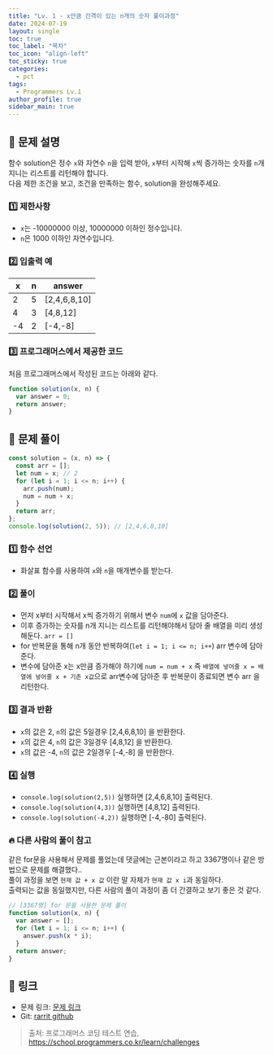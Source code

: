 ```yaml
---
title: "Lv. 1 - x만큼 간격이 있는 n개의 숫자 풀이과정"
date: 2024-07-19
layout: single
toc: true
toc_label: "목차"
toc_icon: "align-left"
toc_sticky: true
categories:
  - pct
tags:
  - Programmers Lv.1
author_profile: true
sidebar_main: true
---
```


## :ledger: 문제 설명

함수 solution은 정수 `x`와 자연수 `n`을 입력 받아, `x`부터 시작해 `x`씩 증가하는 숫자를 `n`개 지니는 리스트를 리턴해야 합니다. <br/>
다음 제한 조건을 보고, 조건을 만족하는 함수, solution을 완성해주세요.

### :one: 제한사항

- `x`는 -10000000 이상, 10000000 이하인 정수입니다.
- `n`은 1000 이하인 자연수입니다.

### :two: 입출력 예

| x   | n   | answer       |
| --- | --- | ------------ |
| 2   | 5   | [2,4,6,8,10] |
| 4   | 3   | [4,8,12]     |
| -4  | 2   | [-4,-8]      |

### :three: 프로그래머스에서 제공한 코드

처음 프로그래머스에서 작성된 코드는 아래와 같다.

```javascript
function solution(x, n) {
  var answer = 0;
  return answer;
}
```

## :ledger: 문제 풀이

```javascript
const solution = (x, n) => {
  const arr = [];
  let num = x; // 2
  for (let i = 1; i <= n; i++) {
    arr.push(num);
    num = num + x;
  }
  return arr;
};
console.log(solution(2, 5)); // [2,4,6,8,10]
```

### :one: 함수 선언

- 화살표 함수를 사용하여 `x`와 `n`을 매개변수를 받는다.

### :two: 풀이

- 먼저 x부터 시작해서 x씩 증가하기 위해서 변수 `num`에 `x` 값을 담아준다.
- 이후 증가하는 숫자를 n개 지니는 리스트를 리턴해야해서 담아 줄 배열을 미리 생성해둔다. `arr = []`
- for 반복문을 통해 n개 동안 반복하여(`let i = 1; i <= n; i++`) arr 변수에 담아준다.
- 변수에 담아준 x는 x만큼 증가해야 하기에 `num = num + x` 즉 `배열에 넣어줄 x = 배열에 넣어줄 x + 기존 x값`으로 arr변수에 담아준 후 반복문이 종료되면 변수 arr 을 리턴한다.

### :three: 결과 반환

- `x`의 값은 2, `n`의 값은 5일경우 [2,4,6,8,10] 을 반환한다.
- `x`의 값은 4, `n`의 값은 3일경우 [4,8,12] 을 반환한다.
- `x`의 값은 -4, `n`의 값은 2일경우 [-4,-8] 을 반환한다.

### :four: 실행

- `console.log(solution(2,5))` 실행하면 [2,4,6,8,10] 출력된다.
- `console.log(solution(4,3))` 실행하면 [4,8,12] 출력된다.
- `console.log(solution(-4,2))` 실행하면 [-4,-80] 출력된다.

### :fire: 다른 사람의 풀이 참고

같은 for문을 사용해서 문제를 풀었는데 댓글에는 근본이라고 하고 3367명이나 같은 방법으로 문제를 해결했다..<br/>
풀이 과정을 보면 `현재 값 + x 값` 이란 말 자체가 `현재 값 x i`과 동일하다. <br/>
출력되는 값을 동일했지만, 다른 사람의 풀이 과정이 좀 더 간결하고 보기 좋은 것 같다.

```javascript
// [3367명] for 문을 사용한 문제 풀이
function solution(x, n) {
  var answer = [];
  for (let i = 1; i <= n; i++) {
    answer.push(x * i);
  }
  return answer;
}
```

## :link: 링크

- 문제 링크: [문제 링크](https://school.programmers.co.kr/learn/courses/30/lessons/12954)
- Git: [rarrit github](https://github.com/rarrit/programmers-coding-test/tree/main/%ED%94%84%EB%A1%9C%EA%B7%B8%EB%9E%98%EB%A8%B8%EC%8A%A4/1/12954.%E2%80%85x%EB%A7%8C%ED%81%BC%E2%80%85%EA%B0%84%EA%B2%A9%EC%9D%B4%E2%80%85%EC%9E%88%EB%8A%94%E2%80%85n%EA%B0%9C%EC%9D%98%E2%80%85%EC%88%AB%EC%9E%90)

> 출처: 프로그래머스 코딩 테스트 연습, https://school.programmers.co.kr/learn/challenges

